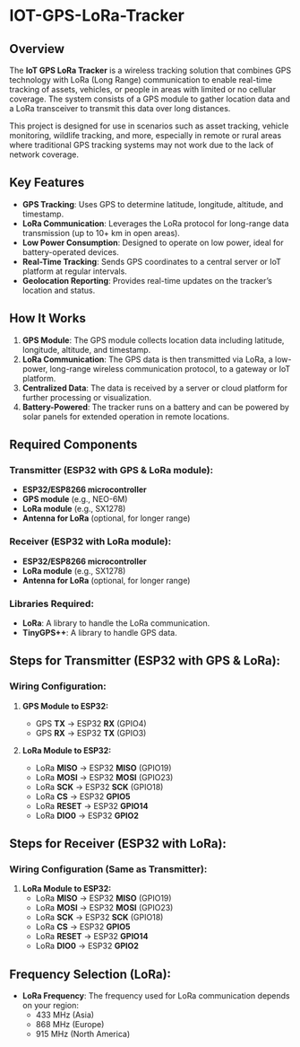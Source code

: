 # IOT-GPS-LoRa-Tracker

## Overview
The **IoT GPS LoRa Tracker** is a wireless tracking solution that combines GPS technology with LoRa (Long Range) communication to enable real-time tracking of assets, vehicles, or people in areas with limited or no cellular coverage. The system consists of a GPS module to gather location data and a LoRa transceiver to transmit this data over long distances.

This project is designed for use in scenarios such as asset tracking, vehicle monitoring, wildlife tracking, and more, especially in remote or rural areas where traditional GPS tracking systems may not work due to the lack of network coverage.

## Key Features
- **GPS Tracking**: Uses GPS to determine latitude, longitude, altitude, and timestamp.
- **LoRa Communication**: Leverages the LoRa protocol for long-range data transmission (up to 10+ km in open areas).
- **Low Power Consumption**: Designed to operate on low power, ideal for battery-operated devices.
- **Real-Time Tracking**: Sends GPS coordinates to a central server or IoT platform at regular intervals.
- **Geolocation Reporting**: Provides real-time updates on the tracker’s location and status.

## How It Works
1. **GPS Module**: The GPS module collects location data including latitude, longitude, altitude, and timestamp.
2. **LoRa Communication**: The GPS data is then transmitted via LoRa, a low-power, long-range wireless communication protocol, to a gateway or IoT platform.
3. **Centralized Data**: The data is received by a server or cloud platform for further processing or visualization.
4. **Battery-Powered**: The tracker runs on a battery and can be powered by solar panels for extended operation in remote locations.

## Required Components

### **Transmitter (ESP32 with GPS & LoRa module):**
- **ESP32/ESP8266 microcontroller**
- **GPS module** (e.g., NEO-6M)
- **LoRa module** (e.g., SX1278)
- **Antenna for LoRa** (optional, for longer range)

### **Receiver (ESP32 with LoRa module):**
- **ESP32/ESP8266 microcontroller**
- **LoRa module** (e.g., SX1278)
- **Antenna for LoRa** (optional, for longer range)

### **Libraries Required:**
- **LoRa**: A library to handle the LoRa communication.
- **TinyGPS++**: A library to handle GPS data.


## Steps for Transmitter (ESP32 with GPS & LoRa):

### **Wiring Configuration:**
1. **GPS Module to ESP32:**
   - GPS **TX** -> ESP32 **RX** (GPIO4)
   - GPS **RX** -> ESP32 **TX** (GPIO3)

2. **LoRa Module to ESP32:**
   - LoRa **MISO** -> ESP32 **MISO** (GPIO19)
   - LoRa **MOSI** -> ESP32 **MOSI** (GPIO23)
   - LoRa **SCK** -> ESP32 **SCK** (GPIO18)
   - LoRa **CS** -> ESP32 **GPIO5**
   - LoRa **RESET** -> ESP32 **GPIO14**
   - LoRa **DIO0** -> ESP32 **GPIO2**


## Steps for Receiver (ESP32 with LoRa):

### **Wiring Configuration (Same as Transmitter):**
1. **LoRa Module to ESP32:**
   - LoRa **MISO** -> ESP32 **MISO** (GPIO19)
   - LoRa **MOSI** -> ESP32 **MOSI** (GPIO23)
   - LoRa **SCK** -> ESP32 **SCK** (GPIO18)
   - LoRa **CS** -> ESP32 **GPIO5**
   - LoRa **RESET** -> ESP32 **GPIO14**
   - LoRa **DIO0** -> ESP32 **GPIO2**

## Frequency Selection (LoRa):
- **LoRa Frequency**: The frequency used for LoRa communication depends on your region:
  - 433 MHz (Asia)
  - 868 MHz (Europe)
  - 915 MHz (North America)
  


